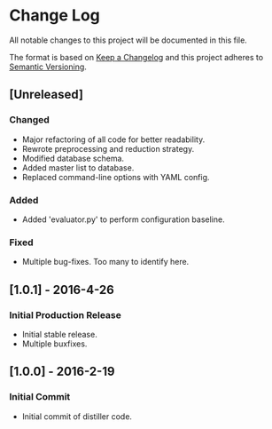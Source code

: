 # Change Log
All notable changes to this project will be documented in this file.

The format is based on [Keep a Changelog](http://keepachangelog.com/) 
and this project adheres to [Semantic Versioning](http://semver.org/).

## [Unreleased]
### Changed
- Major refactoring of all code for better readability.
- Rewrote preprocessing and reduction strategy.
- Modified database schema.
- Added master list to database.
- Replaced command-line options with YAML config.

### Added
- Added 'evaluator.py' to perform configuration baseline.

### Fixed
- Multiple bug-fixes.  Too many to identify here.

## [1.0.1] - 2016-4-26
### Initial Production Release
- Initial stable release.
- Multiple buxfixes.

## [1.0.0] - 2016-2-19
### Initial Commit
- Initial commit of distiller code.